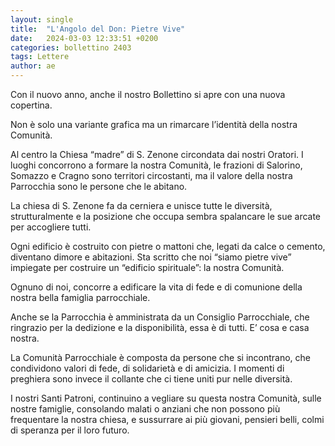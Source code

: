 ```yaml
---
layout: single
title:  "L'Angolo del Don: Pietre Vive"
date:   2024-03-03 12:33:51 +0200
categories: bollettino 2403
tags: Lettere
author: ae
---
```


Con il nuovo anno, anche il nostro Bollettino si apre con una nuova copertina.

Non è solo una variante grafica ma un rimarcare l’identità della nostra Comunità.

Al centro la Chiesa “madre” di S. Zenone circondata dai nostri Oratori. I luoghi concorrono a formare la nostra Comunità, le frazioni di Salorino, Somazzo e Cragno sono territori circostanti, ma il valore della nostra Parrocchia sono le persone che le abitano.

La chiesa di S. Zenone fa da cerniera e unisce tutte le diversità, strutturalmente e la posizione che occupa sembra spalancare le sue arcate per accogliere tutti.

Ogni edificio è costruito con pietre o mattoni che, legati da calce o cemento, diventano dimore e abitazioni. Sta scritto che noi “siamo pietre vive” impiegate per costruire un “edificio spirituale”: la nostra Comunità. 

Ognuno di noi, concorre a edificare la vita di fede e di comunione della nostra bella famiglia parrocchiale.

Anche se la Parrocchia è amministrata da un Consiglio Parrocchiale, che ringrazio per la dedizione e la disponibilità, essa è di tutti. E’ cosa e casa nostra.

La Comunità Parrocchiale è composta da persone che si incontrano, che condividono valori di fede, di solidarietà e di amicizia. I momenti di preghiera sono invece il collante che ci tiene uniti pur nelle diversità.

I nostri Santi Patroni, continuino a vegliare su questa nostra Comunità, sulle nostre famiglie, consolando malati o anziani che non possono più frequentare la nostra chiesa, e sussurrare ai più giovani, pensieri belli, colmi di speranza per il loro futuro.

